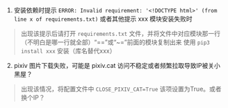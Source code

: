 1. 安装依赖时提示 `ERROR: Invalid requirement: '<!DOCTYPE html>' (from line x of requirements.txt)` 或者其他提示 xxx 模块安装失败时

> 出现该提示后请打开 `requirements.txt` 文件，并将文件中对应模块那一行（不明白是哪一行就全部）“==”或“~=”前面的模块复制出来 使用 `pip3 install xxx` 安装（库名替代xxx）

2. pixiv 图片下载失败，可能是 pixiv.cat 访问不稳定或者频繁拉取导致IP被关小黑屋？

> 出现该情况，将配置文件中 `CLOSE_PIXIV_CAT=True` 该项设置为True。或者换个IP？
